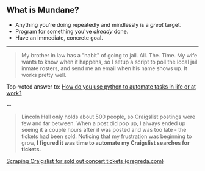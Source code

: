 ## What is Mundane?

- Anything you're doing repeatedly and mindlessly is a _great_ target.
- Program for something you've _already_ done.
- Have an immediate, concrete goal.


---


> My brother in law has a "habit" of going to jail. All. The. Time. My wife wants to know when it happens, so I setup a script to poll the local jail inmate rosters, and send me an email when his name shows up. It works pretty well.

Top-voted answer to: [How do you use python to automate tasks in life or at work?](http://www.reddit.com/r/Python/comments/308ucq/how_do_you_use_python_to_automate_tasks_in_life/)


--

> Lincoln Hall only holds about 500 people, so Craigslist postings were few and far between. When a post did pop up, I always ended up seeing it a couple hours after it was posted and was too late - the tickets had been sold. Noticing that my frustration was beginning to grow, __I figured it was time to automate my Craigslist searches for tickets.__


[Scraping Craigslist for sold out concert tickets (gregreda.com)](http://www.gregreda.com/2014/07/27/scraping-craigslist-for-tickets/) 

